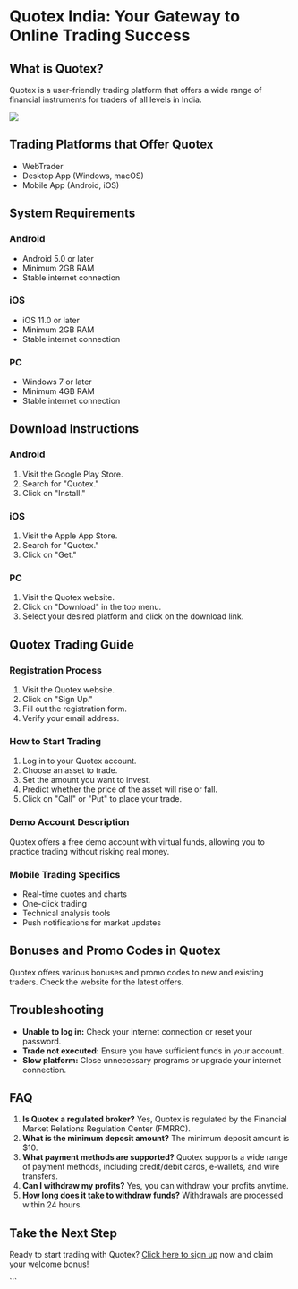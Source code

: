 # Quotex India: Your Gateway to Online Trading Success

## What is Quotex?

Quotex is a user-friendly trading platform that offers a wide range of
financial instruments for traders of all levels in India.

[![](https://static.quotex.io/files/4_en/300_250.jpg)](https://traff.sbs/brokerqxlid)

## Trading Platforms that Offer Quotex

-   WebTrader
-   Desktop App (Windows, macOS)
-   Mobile App (Android, iOS)

## System Requirements

### Android

-   Android 5.0 or later
-   Minimum 2GB RAM
-   Stable internet connection

### iOS

-   iOS 11.0 or later
-   Minimum 2GB RAM
-   Stable internet connection

### PC

-   Windows 7 or later
-   Minimum 4GB RAM
-   Stable internet connection

## Download Instructions

### Android

1.  Visit the Google Play Store.
2.  Search for "Quotex."
3.  Click on "Install."

### iOS

1.  Visit the Apple App Store.
2.  Search for "Quotex."
3.  Click on "Get."

### PC

1.  Visit the Quotex website.
2.  Click on "Download" in the top menu.
3.  Select your desired platform and click on the download link.

## Quotex Trading Guide

### Registration Process

1.  Visit the Quotex website.
2.  Click on "Sign Up."
3.  Fill out the registration form.
4.  Verify your email address.

### How to Start Trading

1.  Log in to your Quotex account.
2.  Choose an asset to trade.
3.  Set the amount you want to invest.
4.  Predict whether the price of the asset will rise or fall.
5.  Click on "Call" or "Put" to place your trade.

### Demo Account Description

Quotex offers a free demo account with virtual funds, allowing you to
practice trading without risking real money.

### Mobile Trading Specifics

-   Real-time quotes and charts
-   One-click trading
-   Technical analysis tools
-   Push notifications for market updates

## Bonuses and Promo Codes in Quotex

Quotex offers various bonuses and promo codes to new and existing
traders. Check the website for the latest offers.

## Troubleshooting

-   **Unable to log in:** Check your internet connection or reset your
    password.
-   **Trade not executed:** Ensure you have sufficient funds in your
    account.
-   **Slow platform:** Close unnecessary programs or upgrade your
    internet connection.

## FAQ

1.  **Is Quotex a regulated broker?** Yes, Quotex is regulated by the
    Financial Market Relations Regulation Center (FMRRC).
2.  **What is the minimum deposit amount?** The minimum deposit amount
    is \$10.
3.  **What payment methods are supported?** Quotex supports a wide range
    of payment methods, including credit/debit cards, e-wallets, and
    wire transfers.
4.  **Can I withdraw my profits?** Yes, you can withdraw your profits
    anytime.
5.  **How long does it take to withdraw funds?** Withdrawals are
    processed within 24 hours.

## Take the Next Step

Ready to start trading with Quotex? [Click here to sign
up](\%22https://traff.sbs/brokerqxlid\%22) now and claim your welcome
bonus!

\`\`\`

